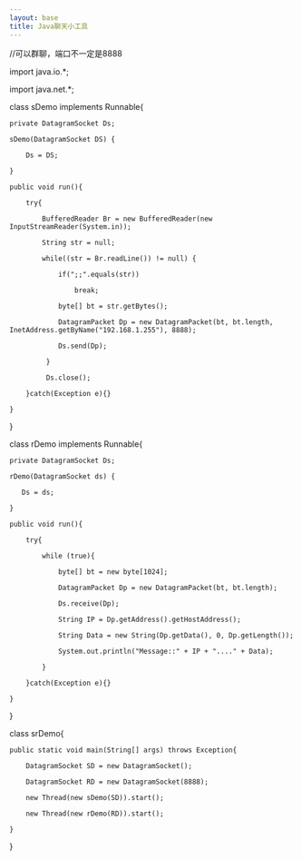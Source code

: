 ```yaml
---
layout: base
title: Java聊天小工具
---
```

//可以群聊，端口不一定是8888

import java.io.*;

import java.net.*;

class sDemo implements Runnable{

    private DatagramSocket Ds;
    
    sDemo(DatagramSocket DS) {
    
        Ds = DS;
        
    }
    
    public void run(){
    
        try{
        
            BufferedReader Br = new BufferedReader(new InputStreamReader(System.in));
            
            String str = null;
            
            while((str = Br.readLine()) != null) {
            
                if(";;".equals(str))
                
                    break;
                    
                byte[] bt = str.getBytes();
                
                DatagramPacket Dp = new DatagramPacket(bt, bt.length, InetAddress.getByName("192.168.1.255"), 8888);
                
                Ds.send(Dp);
                
             }
             
             Ds.close();
             
        }catch(Exception e){}
        
    }
    
}

class rDemo implements Runnable{

    private DatagramSocket Ds;
    
    rDemo(DatagramSocket ds) {
    
       Ds = ds;
       
    }
    
    public void run(){
    
        try{
        
            while (true){
            
                byte[] bt = new byte[1024];
                
                DatagramPacket Dp = new DatagramPacket(bt, bt.length);
                
                Ds.receive(Dp);

                String IP = Dp.getAddress().getHostAddress();
                
                String Data = new String(Dp.getData(), 0, Dp.getLength());

                System.out.println("Message::" + IP + "...." + Data);
                
            }
            
        }catch(Exception e){}
        
    }
    
}

class srDemo{

    public static void main(String[] args) throws Exception{
    
        DatagramSocket SD = new DatagramSocket();
        
        DatagramSocket RD = new DatagramSocket(8888);
        
        new Thread(new sDemo(SD)).start();
        
        new Thread(new rDemo(RD)).start();
        
    }
    
} 
